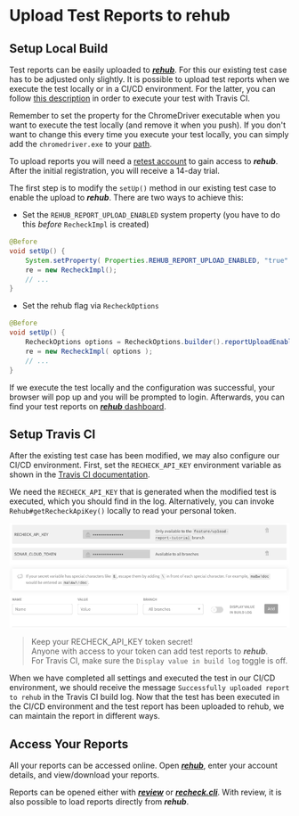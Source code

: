 # Upload Test Reports to rehub

## Setup Local Build

Test reports can be easily uploaded to [***rehub***](https://retest.de/rehub/). For this our existing test case has to be adjusted only slightly. It is possible to upload test reports when we execute the test locally or in a CI/CD environment. For the latter, you can follow [this description](travis-execute-ci.md) in order to execute your test with Travis CI.

Remember to set the property for the ChromeDriver executable when you want to execute the test locally (and remove it when you push). If you don't want to change this every time you execute your test locally, you can simply add the `chromedriver.exe` to your [path](https://java.com/en/download/help/path.xml).

To upload reports you will need a [retest account](https://sso.prod.cloud.retest.org/auth/realms/customer/account) to gain access to ***rehub***. After the initial registration, you will receive a 14-day trial.

The first step is to modify the `setUp()` method in our existing test case to enable the upload to ***rehub***. There are two ways to achieve this:

- Set the `REHUB_REPORT_UPLOAD_ENABLED` system property (you have to do this _before_ `RecheckImpl` is created)

```java
@Before
void setUp() {
    System.setProperty( Properties.REHUB_REPORT_UPLOAD_ENABLED, "true" );
    re = new RecheckImpl();
    // ...
}
```

- Set the rehub flag via `RecheckOptions`

```java
@Before
void setUp() {
    RecheckOptions options = RecheckOptions.builder().reportUploadEnabled( true ).build();
    re = new RecheckImpl( options );
    // ...
}
```

If we execute the test locally and the configuration was successful, your browser will pop up and you will be prompted to login. Afterwards, you can find your test reports on [***rehub*** dashboard](https://garkbit.prod.cloud.retest.org/dashboard).

## Setup Travis CI

After the existing test case has been modified, we may also configure our CI/CD environment. First, set the `RECHECK_API_KEY` environment variable as shown in the [Travis CI documentation](https://docs.travis-ci.com/user/environment-variables/#defining-variables-in-repository-settings).

We need the `RECHECK_API_KEY` that is generated when the modified test is executed, which you should find in the log. Alternatively, you can invoke `Rehub#getRecheckApiKey()` locally to read your personal token.

![Travis CI environment variable](travis-ci-environment-variables.png)

 >Keep your RECHECK_API_KEY token secret!<br/> 
 >Anyone with access to your token can add test reports to ***rehub***.<br/>
 >For Travis CI, make sure the `Display value in build log` toggle is off.

When we have completed all settings and executed the test in our CI/CD environment, we should receive the message `Successfully uploaded report to rehub` in the Travis CI build log. Now that the test has been executed in the CI/CD environment and the test report has been uploaded to rehub, we can maintain the report in different ways.

## Access Your Reports

All your reports can be accessed online. Open [***rehub***](https://garkbit.prod.cloud.retest.org/dashboard), enter your account details, and view/download your reports.

Reports can be opened either with [***review***](https://retest.de/review/) or [***recheck.cli***](https://github.com/retest/recheck.cli/). With review, it is also possible to load reports directly from ***rehub***.
